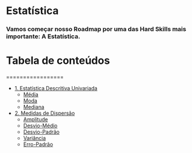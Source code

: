# Estatística
### Vamos começar nosso Roadmap por uma das Hard Skills mais importante: A Estatística.

# Tabela de conteúdos
=================
<!--ts-->
   * [1. Estatística Descritiva Univariada](https://github.com/Math-Muniz/Data-Roadmap/tree/main/Data-Science-Roadmap/Estatistica/1.Estatistica-Descritiva-Univariada)
       * [Média](#Média)
       * [Moda](#Moda)
       * [Mediana](#Mediana)
   * [2. Medidas de Dispersão](#Medidas-de-Dispersão)
      * [Amplitude](#)
      * [Desvio-Médio](#)
      * [Desvio-Padrão](#)
      * [Variância](#)
      * [Erro-Padrão](#)
<!--te-->
